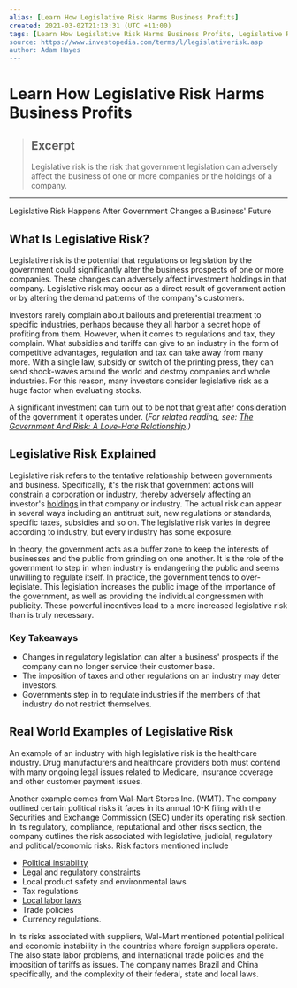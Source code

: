 ```yaml
---
alias: [Learn How Legislative Risk Harms Business Profits]
created: 2021-03-02T21:13:31 (UTC +11:00)
tags: [Learn How Legislative Risk Harms Business Profits, Legislative Risk Happens After Government Changes a Business' Future]
source: https://www.investopedia.com/terms/l/legislativerisk.asp
author: Adam Hayes
---
```


# Learn How Legislative Risk Harms Business Profits

> ## Excerpt
> Legislative risk is the risk that government legislation can adversely affect the business of one or more companies or the holdings of a company.

---

Legislative Risk Happens After Government Changes a Business' Future
## What Is Legislative Risk?

Legislative risk is the potential that regulations or legislation by the government could significantly alter the business prospects of one or more companies. These changes can adversely affect investment holdings in that company. Legislative risk may occur as a direct result of government action or by altering the demand patterns of the company's customers.

Investors rarely complain about bailouts and preferential treatment to specific industries, perhaps because they all harbor a secret hope of profiting from them. However, when it comes to regulations and tax, they complain. What subsidies and tariffs can give to an industry in the form of competitive advantages, regulation and tax can take away from many more. With a single law, subsidy or switch of the printing press, they can send shock-waves around the world and destroy companies and whole industries. For this reason, many investors consider legislative risk as a huge factor when evaluating stocks.

A significant investment can turn out to be not that great after consideration of the government it operates under. (_For related reading, see: [The Government And Risk: A Love-Hate Relationship](https://www.investopedia.com/articles/basics/03/050203.asp).)_

## Legislative Risk Explained

Legislative risk refers to the tentative relationship between governments and business. Specifically, it's the risk that government actions will constrain a corporation or industry, thereby adversely affecting an investor's [holdings](https://www.investopedia.com/terms/h/holdings.asp#axzz1bhzeaurB) in that company or industry. The actual risk can appear in several ways including an antitrust suit, new regulations or standards, specific taxes, subsidies and so on. The legislative risk varies in degree according to industry, but every industry has some exposure.

In theory, the government acts as a buffer zone to keep the interests of businesses and the public from grinding on one another. It is the role of the government to step in when industry is endangering the public and seems unwilling to regulate itself. In practice, the government tends to over-legislate. This legislation increases the public image of the importance of the government, as well as providing the individual congressmen with publicity. These powerful incentives lead to a more increased legislative risk than is truly necessary.

### Key Takeaways

-   Changes in regulatory legislation can alter a business' prospects if the company can no longer service their customer base.
-   The imposition of taxes and other regulations on an industry may deter investors.
-   Governments step in to regulate industries if the members of that industry do not restrict themselves.

## Real World Examples of Legislative Risk

An example of an industry with high legislative risk is the healthcare industry. Drug manufacturers and healthcare providers both must contend with many ongoing legal issues related to Medicare, insurance coverage and other customer payment issues.

Another example comes from Wal-Mart Stores Inc. (WMT). The company outlined certain political risks it faces in its annual 10-K filing with the Securities and Exchange Commission (SEC) under its operating risk section. In its regulatory, compliance, reputational and other risks section, the company outlines the risk associated with legislative, judicial, regulatory and political/economic risks. Risk factors mentioned include

-   [Political instability](https://www.investopedia.com/terms/c/countryrisk.asp)
-   Legal and [regulatory constraints](https://www.investopedia.com/terms/r/regulatory_risk.asp)
-   Local product safety and environmental laws
-   Tax regulations
-   [Local labor laws](https://www.investopedia.com/terms/f/fair-labor-standards-act-flsa.asp)
-   Trade policies
-   Currency regulations.

In its risks associated with suppliers, Wal-Mart mentioned potential political and economic instability in the countries where foreign suppliers operate. The also state labor problems, and international trade policies and the imposition of tariffs as issues. The company names Brazil and China specifically, and the complexity of their federal, state and local laws.
